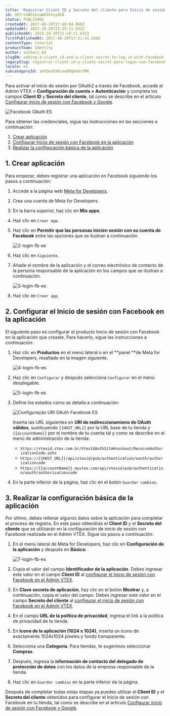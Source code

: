 ```yaml
---
title: 'Registrar Client ID y Secreto del cliente para Inicio de sesión con Facebook'
id: 3R7rzXWG1GswWOIkYyy8SO
status: PUBLISHED
createdAt: 2017-08-29T17:46:04.080Z
updatedAt: 2023-10-20T21:29:11.632Z
publishedAt: 2023-10-20T21:29:11.632Z
firstPublishedAt: 2017-08-29T17:51:41.650Z
contentType: tutorial
productTeam: Identity
author: authors_84
slugEN: adding-a-client-id-and-a-client-secret-to-log-in-with-facebook
legacySlug: registrar-client-id-y-client-secret-para-login-con-facebook
locale: es
subcategoryId: 14V5ezEX0cewOMg0o0cYM6
---
```


Para activar el inicio de sesión por OAuth2 a través de Facebook, accede al Admin VTEX > **Configuración de cuenta > Autenticación** y completa los campos **Client ID** y **Secreto del cliente**, tal como se describe en el artículo [Configurar inicio de sesión con Facebook y Google](https://help.vtex.com/es/tutorial/configurar-inicio-de-sesion-con-facebook-y-google--tutorials_513).

![Facebook OAuth ES](https://raw.githubusercontent.com/vtexdocs/help-center-content/refs/heads/main/docs/es/tutorials/autenticaci%C3%B3n/conceptos-b%C3%A1sicos-de-autenticaci%C3%B3n/registrar-client-id-y-client-secret-para-login-con-facebook_1.PNG)

Para obtener las credenciales, sigue las instrucciones en las secciones a continuación:

1. [Crear aplicación](#1-crear-aplicacion)
2. [Configurar Inicio de sesión con Facebook en la aplicación](#2-configurar-inicio-de-sesion-con-facebook-en-la-aplicacion)
3. [Realizar la configuración básica de la aplicación](#3-realizar-la-configuracion-basica-de-la-aplicacion)

## 1. Crear aplicación

Para empezar, debes registrar una aplicación en Facebook siguiendo los pasos a continuación:

1. Accede a la página web [Meta for Developers](https://developers.facebook.com/).
2. Crea una cuenta de Meta for Developers.
3. En la barra superior, haz clic en **Mis apps**.
4. Haz clic en `Crear app`.
5. Haz clic en **Permitir que las personas inicien sesión con su cuenta de Facebook** entre las opciones que se ilustran a continuación.

   ![2-login-fb-es](https://raw.githubusercontent.com/vtexdocs/help-center-content/refs/heads/main/docs/es/tutorials/autenticaci%C3%B3n/conceptos-b%C3%A1sicos-de-autenticaci%C3%B3n/registrar-client-id-y-client-secret-para-login-con-facebook_2.png)

6. Haz clic en `Siguiente`.
7. Añade el nombre de la aplicación y el correo electrónico de contacto de la persona responsable de la aplicación en los campos que se ilustran a continuación.

   ![3-login-fb-es](https://raw.githubusercontent.com/vtexdocs/help-center-content/refs/heads/main/docs/es/tutorials/autenticaci%C3%B3n/conceptos-b%C3%A1sicos-de-autenticaci%C3%B3n/registrar-client-id-y-client-secret-para-login-con-facebook_3.png)

8. Haz clic en `Crear app`.

## 2. Configurar el Inicio de sesión con Facebook en la aplicación

El siguiente paso es configurar el producto Inicio de sesión con Facebook en la aplicación que creaste. Para hacerlo, sigue las instrucciones a continuación:

1. Haz clic en **Productos** en el menú lateral o en el **panel **de Meta for Developers, resaltado en la imagen siguiente.

   ![4-login-fb-es](https://raw.githubusercontent.com/vtexdocs/help-center-content/refs/heads/main/docs/es/tutorials/autenticaci%C3%B3n/conceptos-b%C3%A1sicos-de-autenticaci%C3%B3n/registrar-client-id-y-client-secret-para-login-con-facebook_4.png)

2. Haz clic en `Configurar` y después selecciona `Configurar` en el menú desplegable.

   ![5-login-fb-es](https://raw.githubusercontent.com/vtexdocs/help-center-content/refs/heads/main/docs/es/tutorials/autenticaci%C3%B3n/conceptos-b%C3%A1sicos-de-autenticaci%C3%B3n/registrar-client-id-y-client-secret-para-login-con-facebook_5.png)

3. Define los estados como se detalla a continuación:

   ![Configuração URI OAuth Facebook ES](https://raw.githubusercontent.com/vtexdocs/help-center-content/refs/heads/main/docs/es/tutorials/autenticaci%C3%B3n/conceptos-b%C3%A1sicos-de-autenticaci%C3%B3n/registrar-client-id-y-client-secret-para-login-con-facebook_6.png)

   Inserta las URL siguientes en **URI de redireccionamieno de OAuth válidos**, sustituyendo `{{HOST_URL}}`  por la URL base de tu tienda y `{{accountName}}` por el nombre de tu cuenta tal y como se describe en el menú de administración de la tienda:   

      * `https://vtexid.vtex.com.br/VtexIdAuthSiteKnockout/ReceiveAuthorizationCode.ashx`
      * `https://{{HOST_URL}}/api/vtexid/pub/authentication/oauth/authorizationcode`
      * `https://{{accountName}}.myvtex.com/api/vtexid/pub/authentication/oauth/authorizationcode`

4. En la parte inferior de la página, haz clic en el botón `Guardar cambios`.

## 3. Realizar la configuración básica de la aplicación

Por último, debes rellenar algunos datos sobre la aplicación para completar el proceso de registro. En este paso obtendrás el **Client ID** y el **Secreto del cliente** que se utilizarán en la configuración de inicio de sesión con Facebook realizada en el Admin VTEX. Sigue los pasos a continuación:

1. En el menú lateral de Meta for Developers, haz clic en **Configuración de la aplicación** y después en **Básica:**

   ![7-login-fb-es](https://raw.githubusercontent.com/vtexdocs/help-center-content/refs/heads/main/docs/es/tutorials/autenticaci%C3%B3n/conceptos-b%C3%A1sicos-de-autenticaci%C3%B3n/registrar-client-id-y-client-secret-para-login-con-facebook_7.png)

2. Copia el valor del campo **Identificador de la aplicación**. Debes ingresar este valor en el campo **Client ID** al [configurar el Inicio de sesión con Facebook en el Admin VTEX](https://help.vtex.com/es/tutorial/configurar-inicio-de-sesion-con-facebook-y-google--tutorials_513).
3. En **Clave secreta de aplicación**, haz clic en el botón **Mostrar** y, a continuación, copia el valor del campo. Debes ingresar este valor en el campo **Secreto del cliente** al [configurar el inicio de sesión con Facebook en el Admin VTEX](https://help.vtex.com/es/tutorial/configurar-inicio-de-sesion-con-facebook-y-google--tutorials_513).
4. En el campo **URL de la política de privacidad**, ingresa el link a la política de privacidad de tu tienda.
5. En **Icono de la aplicación (1024 x 1024)**, inserta un ícono de exactamente 1024x1024 píxeles y fondo transparente.
6. Selecciona una **Categoría**. Para tiendas, te sugerimos seleccionar **Compras**.
7. Después, ingresa la **información de contacto del delegado de protección de datos** con los datos de la empresa responsable de la tienda.
8. Haz clic en `Guardar cambios` en la parte inferior de la página.

Después de completar todas estas etapas ya puedes utilizar el **Client ID** y el **Secreto del cliente** obtenidos para configurar el Inicio de sesión con Facebook en tu tienda, tal como se describe en el artículo [Configurar inicio de sesión con Facebook y Google](https://help.vtex.com/es/tutorial/configurar-inicio-de-sesion-con-facebook-y-google--tutorials_513).
